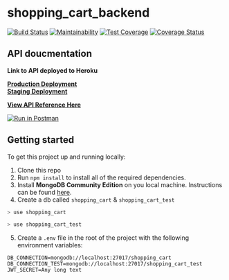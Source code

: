 # shopping_cart_backend

[![Build Status](https://travis-ci.org/LABS-EU3/shopping_cart_backend.svg?branch=develop)](https://travis-ci.org/LABS-EU3/shopping_cart_backend) [![Maintainability](https://api.codeclimate.com/v1/badges/01b004009c792e4588f6/maintainability)](https://codeclimate.com/github/LABS-EU3/shopping_cart_backend/maintainability) [![Test Coverage](https://api.codeclimate.com/v1/badges/01b004009c792e4588f6/test_coverage)](https://codeclimate.com/github/LABS-EU3/shopping_cart_backend/test_coverage) [![Coverage Status](https://coveralls.io/repos/github/LABS-EU3/shopping_cart_backend/badge.svg?branch=develop)](https://coveralls.io/github/LABS-EU3/shopping_cart_backend?branch=develop)



## API doucmentation

**Link to API deployed to Heroku**

**[Production Deployment](https://shopping-cart-eu3.herokuapp.com/)** <br/>
**[Staging Deployment](https://shopping-cart-eu3-staging.herokuapp.com/)**


**[View API Reference Here](https://documenter.getpostman.com/view/5770396/SWEDyEJf?version=latest)** <br />

[![Run in Postman](https://run.pstmn.io/button.svg)](https://app.getpostman.com/run-collection/2451f94fbc7a20072bc4)


## Getting started

To get this project up and running locally:

1. Clone this repo
1. Run `npm install` to install all of the required dependencies.
1. Install **MongoDB Community Edition** on you local machine. Instructions can be found [here](https://docs.mongodb.com/manual/installation/).
1. Create a db called `shopping_cart` & `shopping_cart_test`

```bash
> use shopping_cart
```

```bash
> use shopping_cart_test
```

5. Create a `.env` file in the root of the project with the following environment variables:

```
DB_CONNECTION=mongodb://localhost:27017/shopping_cart
DB_CONNECTION_TEST=mongodb://localhost:27017/shopping_cart_test
JWT_SECRET=Any long text
```


